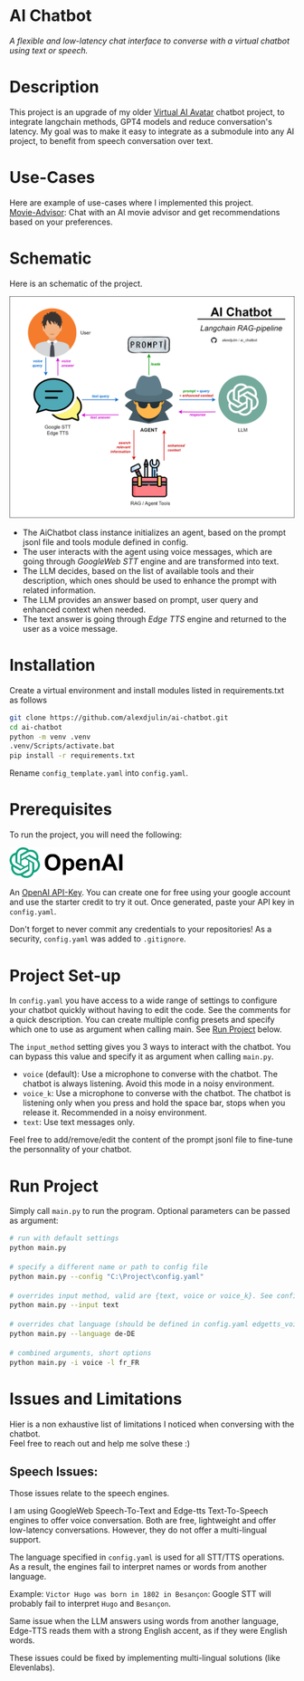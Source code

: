 # AI Chatbot
*A flexible and low-latency chat interface to converse with a virtual chatbot using text or speech.*

# Description
This project is an upgrade of my older [Virtual AI Avatar](https://github.com/alexdjulin/virtual-ai-avatar) chatbot project, to integrate langchain methods, GPT4 models and reduce conversation's latency. My goal was to make it easy to integrate as a submodule into any AI project, to benefit from speech conversation over text.

# Use-Cases
Here are example of use-cases where I implemented this project.  
[Movie-Advisor](https://github.com/alexdjulin/movie-advisor): Chat with an AI movie advisor and get recommendations based on your preferences.

# Schematic
Here is an schematic of the project.  

<img src="readme/schematic.png" width=1000 />

+ The AiChatbot class instance initializes an agent, based on the prompt jsonl file and tools module defined in config.
+ The user interacts with the agent using voice messages, which are going through *GoogleWeb STT* engine and are transformed into text.
+ The LLM decides, based on the list of available tools and their description, which ones should be used to enhance the prompt with related information.
+ The LLM provides an answer based on prompt, user query and enhanced context when needed.
+ The text answer is going through *Edge TTS* engine and returned to the user as a voice message.

# Installation
Create a virtual environment and install modules listed in requirements.txt as follows
```bash
git clone https://github.com/alexdjulin/ai-chatbot.git
cd ai-chatbot
python -m venv .venv
.venv/Scripts/activate.bat
pip install -r requirements.txt
```

Rename `config_template.yaml` into `config.yaml`.

# Prerequisites

To run the project, you will need the following:  

<img src="readme/openai_logo.png" width=200>

An [OpenAI API-Key](https://platform.openai.com/api-keys). You can create one for free using your google account and use the starter credit to try it out. Once generated, paste your API key in `config.yaml`.

Don't forget to never commit any credentials to your repositories! As a security, `config.yaml` was added to `.gitignore`.

# Project Set-up

In `config.yaml` you have access to a wide range of settings to configure your chatbot quickly without having to edit the code. See the comments for a quick description. You can create multiple config presets and specify which one to use as argument when calling main. See [Run Project](#RunProject) below.

The `input_method` setting gives you 3 ways to interact with the chatbot. You can bypass this value and specify it as argument when calling `main.py`.
- `voice` (default): Use a microphone to converse with the chatbot. The chatbot is always listening. Avoid this mode in a noisy environment.
- `voice_k`: Use a microphone to converse with the chatbot. The chatbot is listening only when you press and hold the space bar, stops when you release it. Recommended in a noisy environment.
- `text`: Use text messages only.

Feel free to add/remove/edit the content of the prompt jsonl file to fine-tune the personnality of your chatbot.

# Run Project
Simply call `main.py` to run the program. Optional parameters can be passed as argument:
```bash
# run with default settings
python main.py

# specify a different name or path to config file
python main.py --config "C:\Project\config.yaml"

# overrides input method, valid are {text, voice or voice_k}. See config.yaml.
python main.py --input text

# overrides chat language (should be defined in config.yaml edgetts_voices).
python main.py --language de-DE

# combined arguments, short options
python main.py -i voice -l fr_FR
```

# Issues and Limitations

Hier is a non exhaustive list of limitations I noticed when conversing with the chatbot.   
Feel free to reach out and help me solve these :)

## Speech Issues:
Those issues relate to the speech engines.  

I am using GoogleWeb Speech-To-Text and Edge-tts Text-To-Speech engines to offer voice conversation. Both are free, lightweight and offer low-latency conversations. However, they do not offer a multi-lingual support.  

The language specified in `config.yaml` is used for all STT/TTS operations. As a result, the engines fail to interpret names or words from another language.  

Example: `Victor Hugo was born in 1802 in Besançon`: Google STT will probably fail to interpret `Hugo` and `Besançon`.

Same issue when the LLM answers using words from another language, Edge-TTS reads them with a strong English accent, as if they were English words.

These issues could be fixed by implementing multi-lingual solutions (like Elevenlabs).